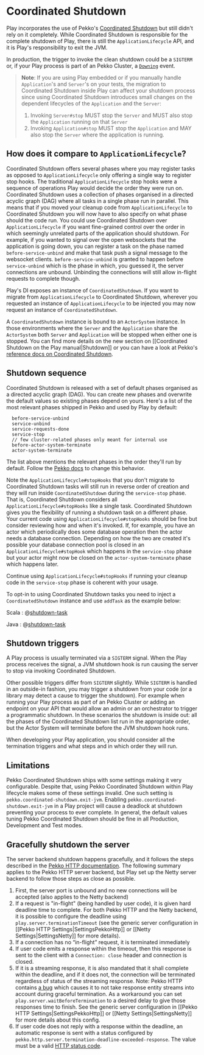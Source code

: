 <!--- Copyright (C) from 2022 The Play Framework Contributors <https://github.com/playframework>, 2011-2021 Lightbend Inc. <https://www.lightbend.com> -->

# Coordinated Shutdown

Play incorporates the use of Pekko's [Coordinated Shutdown](https://pekko.apache.org/docs/pekko/1.0/coordinated-shutdown.html?language=scala) but still didn't rely on it completely. While Coordinated Shutdown is responsible for the complete shutdown of Play, there is still the `ApplicationLifecycle` API, and it is Play's responsibility to exit the JVM.

In production, the trigger to invoke the clean shutdown could be a `SIGTERM` or, if your Play process is part of an Pekko Cluster, a [`Downing`](https://pekko.apache.org/docs/pekko/1.0/cluster-usage.html) event.

> **Note**: If you are using Play embedded or if you manually handle `Application`'s and `Server`'s on your tests, the migration to Coordinated Shutdown inside Play can affect your shutdown process since using Coordinated Shutdown introduces small changes on the dependent lifecycles of the `Application` and the `Server`:
> 1. Invoking `Server#stop` MUST stop the `Server` and MUST also stop the `Application` running on that `Server`
> 2. Invoking `Application#stop` MUST stop the `Application` and MAY also stop the `Server` where the application is running.

## How does it compare to `ApplicationLifecycle`?

Coordinated Shutdown offers several phases where you may register tasks as opposed to `ApplicationLifecycle` only offering a single way to register stop hooks. The traditional `ApplicationLifecycle` stop hooks were a sequence of operations Play would decide the order they were run on. Coordinated Shutdown uses a collection of phases organised in a directed acyclic graph (DAG) where all tasks in a single phase run in parallel. This means that if you moved your cleanup code from `ApplicationLifecycle` to Coordinated Shutdown you will now have to also specify on what phase should the code run. You could use Coordinated Shutdown over `ApplicationLifecycle` if you want fine-grained control over the order in which seemingly unrelated parts of the application should shutdown. For example, if you wanted to signal over the open websockets that the application is going down, you can register a task on the phase named `before-service-unbind` and make that task push a signal message to the websocket clients. `before-service-unbind` is granted to happen before `service-unbind` which is the phase in which, you guessed it, the server connections are unbound. Unbinding the connections will still allow in-flight requests to complete though.

Play's DI exposes an instance of `CoordinatedShutdown`. If you want to migrate from `ApplicationLifecycle` to Coordinated Shutdown, wherever you requested an instance of `ApplicationLifecycle` to be injected you may now request an instance of `CoordinatedShutdown`.

A `CoordinatedShutdown` instance is bound to an `ActorSystem` instance. In those environments where the `Server` and the `Application` share the `ActorSystem` both `Server` and `Application` will be stopped when either one is stopped. You can find more details on the new section on [[Coordinated Shutdown on the Play manual|Shutdown]] or you can have a look at Pekko's [reference docs on Coordinated Shutdown](https://pekko.apache.org/docs/pekko/1.0/coordinated-shutdown.html?language=scala). 

## Shutdown sequence

Coordinated Shutdown is released with a set of default phases organised as a directed acyclic graph (DAG). You can create new phases and overwrite the default values so existing phases depend on yours. Here's a list of the most relevant phases shipped in Pekko and used by Play by default:

```
  before-service-unbind
  service-unbind
  service-requests-done
  service-stop
  // few cluster-related phases only meant for internal use
  before-actor-system-terminate
  actor-system-terminate
```

The list above mentions the relevant phases in the order they'll run by default. Follow the [Pekko docs](https://pekko.apache.org/docs/pekko/1.0/coordinated-shutdown.html?language=scala) to change this behavior.

Note the `ApplicationLifecycle#stopHooks` that you don't migrate to Coordinated Shutdown tasks will still run in reverse order of creation and they will run inside `CoordinatedShutdown` during the `service-stop` phase. That is, Coordinated Shutdown considers all `ApplicationLifecycle#stopHooks` like a single task. Coordinated Shutdown gives you the flexibility of running a shutdown task on a different phase. Your current code using `ApplicationLifecycle#stopHooks` should be fine but consider reviewing how and when it's invoked. If, for example, you have an actor which periodically does some database operation then the actor needs a database connection. Depending on how the two are created it's possible your database connection pool is closed in an `ApplicationLifecycle#stopHook` which happens in the `service-stop` phase but your actor might now be closed on the `actor-system-terminate` phase which happens later.

Continue using `ApplicationLifecycle#stopHooks` if running your cleanup code in the `service-stop` phase is coherent with your usage.

To opt-in to using Coordinated Shutdown tasks you need to inject a `CoordinatedShutdown` instance and use `addTask` as the example below:


Scala
: @[shutdown-task](code/shutdown/ResourceAllocatingScalaClass.scala)

Java
: @[shutdown-task](code/shutdown/ResourceAllocatingJavaClass.java)

## Shutdown triggers

A Play process is usually terminated via a `SIGTERM` signal. When the Play process receives the signal, a JVM shutdown hook is run causing the server to stop via invoking Coordinated Shutdown.

Other possible triggers differ from `SIGTERM` slightly. While `SIGTERM` is handled in an outside-in fashion, you may trigger a shutdown from your code (or a library may detect a cause to trigger the shutdown). For example when running your Play process as part of an Pekko Cluster or adding an endpoint on your API that would allow an admin or an orchestrator to trigger a programmatic shutdown. In these scenarios the shutdown is inside out: all the phases of the Coordinated Shutdown list run in the appropriate order, but the Actor System will terminate before the JVM shutdown hook runs.

When developing your Play application, you should consider all the termination triggers and what steps and in which order they will run.

## Limitations

Pekko Coordinated Shutdown ships with some settings making it very configurable. Despite that, using Pekko Coordinated Shutdown within Play lifecycle makes some of these settings invalid. One such setting is `pekko.coordinated-shutdown.exit-jvm`. Enabling `pekko.coordinated-shutdown.exit-jvm` in a Play project will cause a deadlock at shutdown preventing your process to ever complete. In general, the default values tuning Pekko Coordinated Shutdown should be fine in all Production, Development and Test modes.

## Gracefully shutdown the server

The server backend shutdown happens gracefully, and it follows the steps described in the [Pekko HTTP documentation](https://pekko.apache.org/docs/pekko-http/1.0/server-side/graceful-termination.html). The following summary applies to the Pekko HTTP server backend, but Play set up the Netty server backend to follow those steps as close as possible.

1. First, the server port is unbound and no new connections will be accepted (also applies to the Netty backend)
2. If a request is "in-flight" (being handled by user code), it is given hard deadline time to complete. For both Pekko HTTP and the Netty backend, it is possible to configure the deadline using `play.server.terminationTimeout` (see the generic server configuration in [[Pekko HTTP Settings|SettingsPekkoHttp]] or [[Netty Settings|SettingsNetty]] for more details).
3. If a connection has no “in-flight” request, it is terminated immediately
4. If user code emits a response within the timeout, then this response is sent to the client with a `Connection: close` header and connection is closed.
5. If it is a streaming response, it is also mandated that it shall complete within the deadline, and if it does not, the connection will be terminated regardless of status of the streaming response.
   Note: Pekko HTTP contains [a bug](https://github.com/akka/akka-http/issues/3209) which causes it to not take response entity streams into account during graceful termination. As a workaround you can set `play.server.waitBeforeTermination` to a desired delay to give those responses time to finish. See the generic server configuration in [[Pekko HTTP Settings|SettingsPekkoHttp]] or [[Netty Settings|SettingsNetty]] for more details about this config.
6. If user code does not reply with a response within the deadline, an automatic response is sent with a status configured by `pekko.http.server.termination-deadline-exceeded-response`. The value must be a valid [HTTP status code](https://pekko.apache.org/api/pekko-http/1.0/org/apache/pekko/http/scaladsl/model/StatusCodes$.html).
